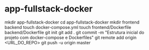 # app-fullstack-docker
mkdir app-fullstack-docker
cd app-fullstack-docker
mkdir frontend backend
touch docker-compose.yml
touch frontend/Dockerfile backend/Dockerfile
git init
git add .
git commit -m "Estrutura inicial do projeto com docker-compose e Dockerfiles"
git remote add origin <URL_DO_REPO>
git push -u origin master
